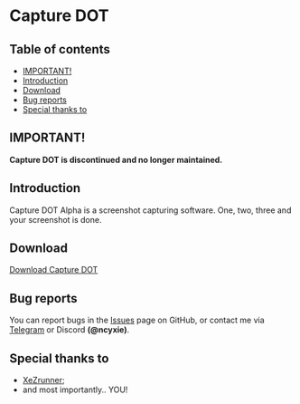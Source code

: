 # Capture DOT

## Table of contents

- [IMPORTANT!](#important)
- [Introduction](#introduction)
- [Download](#download)
- [Bug reports](#bug-reports)
- [Special thanks to](#special-thanks-to)

## IMPORTANT!

**Capture DOT is discontinued and no longer maintained.**

## Introduction

Capture DOT Alpha is a screenshot capturing software. One, two, three and your screenshot is done.

## Download

[Download Capture DOT](https://github.com/ncyxie/Capture-DOT/releases/)

## Bug reports

You can report bugs in the [Issues](https://github.com/ncyxie/Capture-DOT/issues/) page on GitHub, or contact me via [Telegram](https://t.me/ncyxie) or Discord **(@ncyxie)**.

## Special thanks to

- [XeZrunner](https://github.com/XeZrunner/);
- and most importantly.. YOU!
